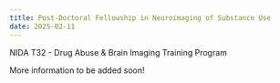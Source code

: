 ```yaml
---
title: Post-Doctoral Fellowship in Neuroimaging of Substance Use
date: 2025-02-11
---
```


NIDA T32 - Drug Abuse & Brain Imaging Training Program

<!--more-->

More information to be added soon!
